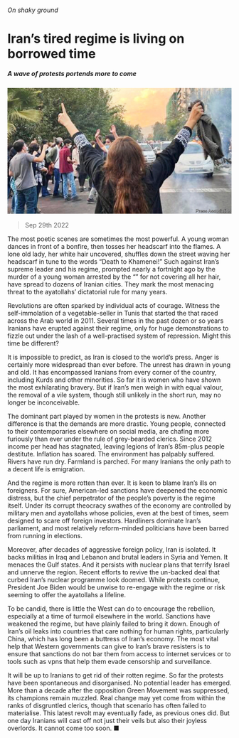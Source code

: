 ###### On shaky ground

# Iran’s tired regime is living on borrowed time 

##### A wave of protests portends more to come 

![image](images/20221001_LDP001.jpg) 

> Sep 29th 2022 

The most poetic scenes are sometimes the most powerful. A young woman dances in front of a bonfire, then tosses her headscarf into the flames. A lone old lady, her white hair uncovered, shuffles down the street waving her headscarf in tune to the words “Death to Khamenei!” Such  against Iran’s supreme leader and his regime, prompted nearly a fortnight ago by the murder of a young woman arrested by the “” for not covering all her hair, have spread to dozens of Iranian cities. They mark the most menacing threat to the ayatollahs’ dictatorial rule for many years.

Revolutions are often sparked by individual acts of courage. Witness the self-immolation of a vegetable-seller in Tunis that started the  that raced across the Arab world in 2011. Several times in the past dozen or so years Iranians have erupted against their regime, only for huge demonstrations to fizzle out under the lash of a well-practised system of repression. Might this time be different? 

It is impossible to predict, as Iran is closed to the world’s press. Anger is certainly more widespread than ever before. The unrest has drawn in young and old. It has encompassed Iranians from every corner of the country, including Kurds and other minorities. So far it is women who have shown the most exhilarating bravery. But if Iran’s men weigh in with equal valour, the removal of a vile system, though still unlikely in the short run, may no longer be inconceivable. 

The dominant part played by women in the protests is new. Another difference is that the demands are more drastic. Young people, connected to their contemporaries elsewhere on social media, are chafing more furiously than ever under the rule of grey-bearded clerics. Since 2012 income per head has stagnated, leaving legions of Iran’s 85m-plus people destitute. Inflation has soared. The environment has palpably suffered. Rivers have run dry. Farmland is parched. For many Iranians the only path to a decent life is emigration.

And the regime is more rotten than ever. It is keen to blame Iran’s ills on foreigners. For sure, American-led sanctions have deepened the economic distress, but the chief perpetrator of the people’s poverty is the regime itself. Under its corrupt theocracy swathes of the economy are controlled by military men and ayatollahs whose policies, even at the best of times, seem designed to scare off foreign investors. Hardliners dominate Iran’s parliament, and most relatively reform-minded politicians have been barred from running in elections. 

Moreover, after decades of aggressive foreign policy, Iran is isolated. It backs militias in Iraq and Lebanon and brutal leaders in Syria and Yemen. It menaces the Gulf states. And it persists with nuclear plans that terrify Israel and unnerve the region. Recent efforts to revive the un-backed deal that curbed Iran’s nuclear programme look doomed. While protests continue, President Joe Biden would be unwise to re-engage with the regime or risk seeming to offer the ayatollahs a lifeline. 

To be candid, there is little the West can do to encourage the rebellion, especially at a time of turmoil elsewhere in the world. Sanctions have weakened the regime, but have plainly failed to bring it down. Enough of Iran’s oil leaks into countries that care nothing for human rights, particularly China, which has long been a buttress of Iran’s economy. The most vital help that Western governments can give to Iran’s brave resisters is to ensure that sanctions do not bar them from access to internet services or to tools such as vpns that help them evade censorship and surveillance. 

It will be up to Iranians to get rid of their rotten regime. So far the protests have been spontaneous and disorganised. No potential leader has emerged. More than a decade after the opposition Green Movement was suppressed, its champions remain muzzled. Real change may yet come from within the ranks of disgruntled clerics, though that scenario has often failed to materialise. This latest revolt may eventually fade, as previous ones did. But one day Iranians will cast off not just their veils but also their joyless overlords. It cannot come too soon. ■

